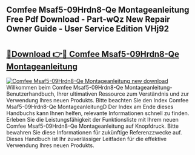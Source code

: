 ## Comfee Msaf5-09Hrdn8-Qe Montageanleitung Free Pdf Download - Part-wQz New Repair Owner Guide - User Service Edition VHj92

# <h2><a href="http://df8rye.blite.top/?on=Comfee+Msaf5-09Hrdn8-Qe+Montageanleitung">🔗Download 👉🔴 Comfee Msaf5-09Hrdn8-Qe Montageanleitung</a></h2>

[![Comfee Msaf5-09Hrdn8-Qe Montageanleitung new download](https://i.imgur.com/lujVjoI.png)](http://df8rye.blite.top/?on=Comfee+Msaf5-09Hrdn8-Qe+Montageanleitung)
Willkommen beim Comfee Msaf5-09Hrdn8-Qe Montageanleitung-Benutzerhandbuch, Ihrer ultimativen Ressource zum Verständnis und zur Verwendung Ihres neuen Produkts. Bitte beachten Sie den Index Comfee Msaf5-09Hrdn8-Qe MontageanleitungD Der Index am Ende dieses Handbuchs kann Ihnen helfen, relevante Informationen schnell zu finden. Erleben Sie die Leistungsfähigkeit der Funktionsliste mit Ihrem neuen Comfee Msaf5-09Hrdn8-Qe Montageanleitung auf Knopfdruck. Bitte bewahren Sie diese Informationen für zukünftige Referenzzwecke auf. Dieses Handbuch ist Ihr zuverlässiger Leitfaden für die effektive Verwendung Ihres neuen Produkts.
